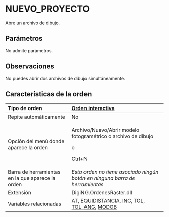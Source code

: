 # NUEVO\_PROYECTO

Abre un archivo de dibujo.

## Parámetros

No admite parámetros.

## Observaciones

No puedes abrir dos archivos de dibujo simultáneamente.

## Características de la orden

<table>
  <thead>
    <tr>
      <th style="text-align:left">Tipo de orden</th>
      <th style="text-align:left"><a href="nuevo-proyecto.md">Orden interactiva</a>
      </th>
    </tr>
  </thead>
  <tbody>
    <tr>
      <td style="text-align:left">Repite autom&#xE1;ticamente</td>
      <td style="text-align:left">No</td>
    </tr>
    <tr>
      <td style="text-align:left">Opci&#xF3;n del men&#xFA; donde aparece la orden</td>
      <td style="text-align:left">
        <p>Archivo/Nuevo/Abrir modelo fotogram&#xE9;trico o archivo de dibujo</p>
        <p>o</p>
        <p>Ctrl+N</p>
      </td>
    </tr>
    <tr>
      <td style="text-align:left">Barra de herramientas en la que aparece la orden</td>
      <td style="text-align:left"><em>Esta orden no tiene asociado ning&#xFA;n bot&#xF3;n en ninguna barra de herramientas</em>
      </td>
    </tr>
    <tr>
      <td style="text-align:left">Extensi&#xF3;n</td>
      <td style="text-align:left">DigiNG.OrdenesRaster.dll</td>
    </tr>
    <tr>
      <td style="text-align:left">Variables relacionadas</td>
      <td style="text-align:left"><a href="/digi3d-net/referencia/ventana-de-dibujo/ordenes/n/AT.html">AT</a>,
        <a
        href="/digi3d-net/referencia/ventana-de-dibujo/ordenes/n/EQUIDISTANCIA.html">EQUIDISTANCIA</a>, <a href="/digi3d-net/referencia/ventana-de-dibujo/ordenes/n/INC.html">INC</a>,
          <a
          href="/digi3d-net/referencia/ventana-de-dibujo/ordenes/n/TOL.html">TOL</a>, <a href="/digi3d-net/referencia/ventana-de-dibujo/ordenes/n/TOL_ANG.html">TOL_ANG</a>,
            <a
            href="/digi3d-net/referencia/ventana-de-dibujo/ordenes/n/MODOB.html">MODOB</a>
      </td>
    </tr>
  </tbody>
</table>

